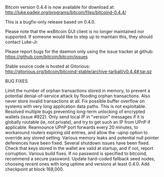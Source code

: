 Bitcoin version 0.4.4 is now available for download at:
http://luke.padejr.org/programs/bitcoin/files/bitcoind-0.4.4/

This is a bugfix-only release based on 0.4.0.

Please note that the wxBitcoin GUI client is no longer maintained nor supported. If someone would like to step up to maintain this, they should contact Luke-Jr.

Please report bugs for the daemon only using the issue tracker at github:
https://github.com/bitcoin/bitcoin/issues

Stable source code is hosted at Gitorious:
http://gitorious.org/bitcoin/bitcoind-stable/archive-tarball/v0.4.4#.tar.gz

BUG FIXES

Limit the number of orphan transactions stored in memory, to prevent a potential denial-of-service attack by flooding orphan transactions. Also never store invalid transactions at all.
Fix possible buffer overflow on systems with very long application data paths. This is not exploitable.
Resolved multiple bugs preventing long-term unlocking of encrypted wallets (issue #922).
Only send local IP in "version" messages if it is globally routable (ie, not private), and try to get such an IP from UPnP if applicable.
Reannounce UPnP port forwards every 20 minutes, to workaround routers expiring old entries, and allow the -upnp option to override any stored setting.
Various memory leaks and potential null pointer deferences have been
fixed.
Several shutdown issues have been fixed.
Check that keys stored in the wallet are valid at startup, and if not,
report corruption.
Various build fixes.
If no password is specified to bitcoind, recommend a secure password.
Update hard-coded fallback seed nodes, choosing recent ones with long uptime and versions at least 0.4.0.
Add checkpoint at block 168,000.

